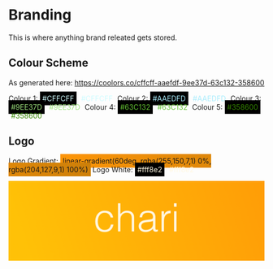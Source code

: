 # Branding
This is where anything brand releated gets stored.

## Colour Scheme
As generated here: https://coolors.co/cffcff-aaefdf-9ee37d-63c132-358600

Colour 1: <span style="padding: 5px; color:#CFFCFF; background-color:black;">#CFFCFF</span> <span style="padding: 5px; color:#CFFCFF;">#CFFCFF</span>
Colour 2: <span style="padding: 5px; color:#AAEDFD; background-color:black;">#AAEDFD</span> <span style="padding: 5px; color:#AAEDFD;">#AAEDFD</span>
Colour 3: <span style="padding: 5px; color:#9EE37D; background-color:black;">#9EE37D</span> <span style="padding: 5px; color:#9EE37D;">#9EE37D</span>
Colour 4: <span style="padding: 5px; color:#63C132; background-color:black;">#63C132</span> <span style="padding: 5px; color:#63C132;">#63C132</span>
Colour 5: <span style="padding: 5px; color:#358600; background-color:black;">#358600</span> <span style="padding: 5px; color:#358600;">#358600</span>

## Logo
Logo Gradient: <span style="padding: 5px; background:linear-gradient(60deg, rgba(255,150,7,1) 0%, rgba(204,127,9,1) 100%);">linear-gradient(60deg, rgba(255,150,7,1) 0%, rgba(204,127,9,1) 100%)</span>
Logo White: <span style="padding: 5px; color:#fff8e2; background-color:black;">#fff8e2</span> <span style="padding: 5px; color:#fff8e2;">#fff8e2</span>

![](chari_logo.png)